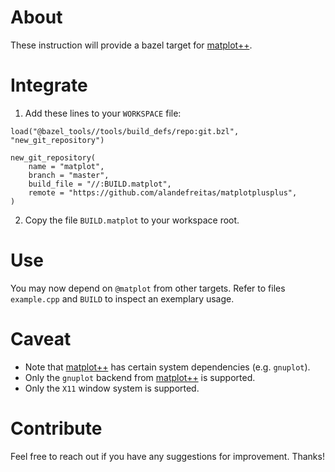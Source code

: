 # About

These instruction will provide a bazel target for [matplot++](https://github.com/alandefreitas/matplotplusplus).

# Integrate

1) Add these lines to your `WORKSPACE` file:

```
load("@bazel_tools//tools/build_defs/repo:git.bzl", "new_git_repository")

new_git_repository(
    name = "matplot",
    branch = "master",
    build_file = "//:BUILD.matplot",
    remote = "https://github.com/alandefreitas/matplotplusplus",
)
```

2) Copy the file `BUILD.matplot` to your workspace root.

# Use

You may now depend on `@matplot` from other targets. Refer to files `example.cpp` and `BUILD` to inspect an exemplary usage.

# Caveat

- Note that [matplot++](https://github.com/alandefreitas/matplotplusplus) has certain system dependencies (e.g. `gnuplot`).
- Only the `gnuplot` backend from [matplot++](https://github.com/alandefreitas/matplotplusplus) is supported.
- Only the `X11` window system is supported.

# Contribute

Feel free to reach out if you have any suggestions for improvement. Thanks!